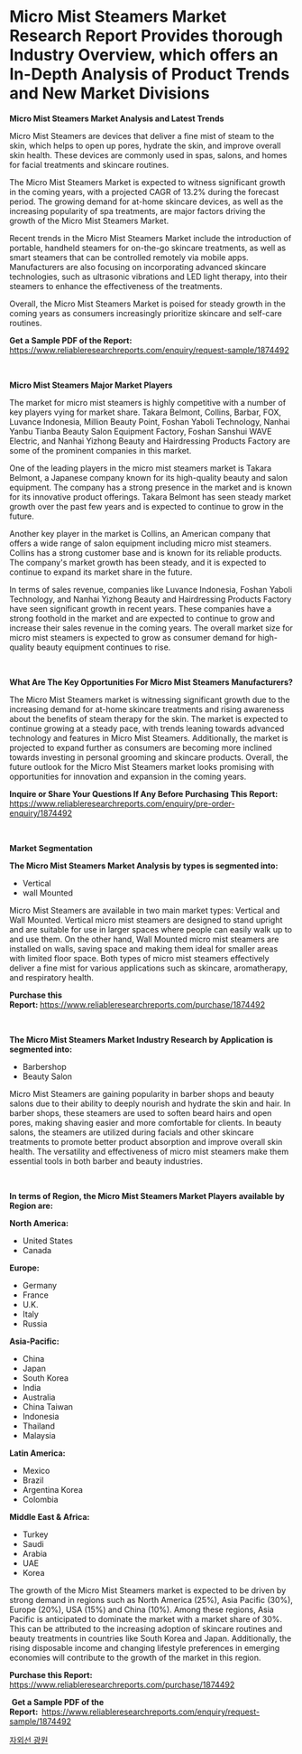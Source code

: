 <p><h1>Micro Mist Steamers Market Research Report Provides thorough Industry Overview, which offers an In-Depth Analysis of Product Trends and New Market Divisions</h1></p><p><strong>Micro Mist Steamers Market Analysis and Latest Trends</strong></p>
<p><p>Micro Mist Steamers are devices that deliver a fine mist of steam to the skin, which helps to open up pores, hydrate the skin, and improve overall skin health. These devices are commonly used in spas, salons, and homes for facial treatments and skincare routines.</p><p>The Micro Mist Steamers Market is expected to witness significant growth in the coming years, with a projected CAGR of 13.2% during the forecast period. The growing demand for at-home skincare devices, as well as the increasing popularity of spa treatments, are major factors driving the growth of the Micro Mist Steamers Market.</p><p>Recent trends in the Micro Mist Steamers Market include the introduction of portable, handheld steamers for on-the-go skincare treatments, as well as smart steamers that can be controlled remotely via mobile apps. Manufacturers are also focusing on incorporating advanced skincare technologies, such as ultrasonic vibrations and LED light therapy, into their steamers to enhance the effectiveness of the treatments.</p><p>Overall, the Micro Mist Steamers Market is poised for steady growth in the coming years as consumers increasingly prioritize skincare and self-care routines.</p></p>
<p><strong>Get a Sample PDF of the Report:&nbsp;</strong> <a href="https://www.reliableresearchreports.com/enquiry/request-sample/1874492">https://www.reliableresearchreports.com/enquiry/request-sample/1874492</a></p>
<p>&nbsp;</p>
<p><strong>Micro Mist Steamers Major Market Players</strong></p>
<p><p>The market for micro mist steamers is highly competitive with a number of key players vying for market share. Takara Belmont, Collins, Barbar, FOX, Luvance Indonesia, Million Beauty Point, Foshan Yaboli Technology, Nanhai Yanbu Tianba Beauty Salon Equipment Factory, Foshan Sanshui WAVE Electric, and Nanhai Yizhong Beauty and Hairdressing Products Factory are some of the prominent companies in this market.</p><p>One of the leading players in the micro mist steamers market is Takara Belmont, a Japanese company known for its high-quality beauty and salon equipment. The company has a strong presence in the market and is known for its innovative product offerings. Takara Belmont has seen steady market growth over the past few years and is expected to continue to grow in the future. </p><p>Another key player in the market is Collins, an American company that offers a wide range of salon equipment including micro mist steamers. Collins has a strong customer base and is known for its reliable products. The company's market growth has been steady, and it is expected to continue to expand its market share in the future.</p><p>In terms of sales revenue, companies like Luvance Indonesia, Foshan Yaboli Technology, and Nanhai Yizhong Beauty and Hairdressing Products Factory have seen significant growth in recent years. These companies have a strong foothold in the market and are expected to continue to grow and increase their sales revenue in the coming years. The overall market size for micro mist steamers is expected to grow as consumer demand for high-quality beauty equipment continues to rise.</p></p>
<p>&nbsp;</p>
<p><strong>What Are The Key Opportunities For Micro Mist Steamers Manufacturers?</strong></p>
<p><p>The Micro Mist Steamers market is witnessing significant growth due to the increasing demand for at-home skincare treatments and rising awareness about the benefits of steam therapy for the skin. The market is expected to continue growing at a steady pace, with trends leaning towards advanced technology and features in Micro Mist Steamers. Additionally, the market is projected to expand further as consumers are becoming more inclined towards investing in personal grooming and skincare products. Overall, the future outlook for the Micro Mist Steamers market looks promising with opportunities for innovation and expansion in the coming years.</p></p>
<p><strong>Inquire or Share Your Questions If Any Before Purchasing This Report:</strong> <a href="https://www.reliableresearchreports.com/enquiry/pre-order-enquiry/1874492">https://www.reliableresearchreports.com/enquiry/pre-order-enquiry/1874492</a></p>
<p>&nbsp;</p>
<p><strong>Market Segmentation</strong></p>
<p><strong>The Micro Mist Steamers Market Analysis by types is segmented into:</strong></p>
<p><ul><li>Vertical</li><li>wall Mounted</li></ul></p>
<p><p>Micro Mist Steamers are available in two main market types: Vertical and Wall Mounted. Vertical micro mist steamers are designed to stand upright and are suitable for use in larger spaces where people can easily walk up to and use them. On the other hand, Wall Mounted micro mist steamers are installed on walls, saving space and making them ideal for smaller areas with limited floor space. Both types of micro mist steamers effectively deliver a fine mist for various applications such as skincare, aromatherapy, and respiratory health.</p></p>
<p><strong>Purchase this Report:&nbsp;</strong><a href="https://www.reliableresearchreports.com/purchase/1874492">https://www.reliableresearchreports.com/purchase/1874492</a></p>
<p>&nbsp;</p>
<p><strong>The Micro Mist Steamers Market Industry Research by Application is segmented into:</strong></p>
<p><ul><li>Barbershop</li><li>Beauty Salon</li></ul></p>
<p><p>Micro Mist Steamers are gaining popularity in barber shops and beauty salons due to their ability to deeply nourish and hydrate the skin and hair. In barber shops, these steamers are used to soften beard hairs and open pores, making shaving easier and more comfortable for clients. In beauty salons, the steamers are utilized during facials and other skincare treatments to promote better product absorption and improve overall skin health. The versatility and effectiveness of micro mist steamers make them essential tools in both barber and beauty industries.</p></p>
<p>&nbsp;</p>
<p><strong>In terms of Region, the Micro Mist Steamers Market Players available by Region are:</strong></p>
<p>
    <p> <strong> North America: </strong>
        <ul>
            <li>United States</li>
            <li>Canada</li>
        </ul>
        </p> 
    <p> <strong> Europe: </strong>
        <ul>
            <li>Germany</li>
            <li>France</li>
            <li>U.K.</li>
            <li>Italy</li>
            <li>Russia</li>
        </ul>
        </p> 
    <p> <strong> Asia-Pacific: </strong>
        <ul>
            <li>China</li>
            <li>Japan</li>
            <li>South Korea</li>
            <li>India</li>
            <li>Australia</li>
            <li>China Taiwan</li>
            <li>Indonesia</li>
            <li>Thailand</li>
            <li>Malaysia</li>
        </ul>
        </p> 
    <p> <strong> Latin America: </strong>
        <ul>
            <li>Mexico</li>
            <li>Brazil</li>
            <li>Argentina Korea</li>
            <li>Colombia</li>
        </ul>
        </p> 
    <p> <strong> Middle East & Africa: </strong>
        <ul>
            <li>Turkey</li>
            <li>Saudi</li>
            <li>Arabia</li>
            <li>UAE</li>
            <li>Korea</li>
        </ul>
    </p>
    </p>
<p><p>The growth of the Micro Mist Steamers market is expected to be driven by strong demand in regions such as North America (25%), Asia Pacific (30%), Europe (20%), USA (15%) and China (10%). Among these regions, Asia Pacific is anticipated to dominate the market with a market share of 30%. This can be attributed to the increasing adoption of skincare routines and beauty treatments in countries like South Korea and Japan. Additionally, the rising disposable income and changing lifestyle preferences in emerging economies will contribute to the growth of the market in this region.</p></p>
<p><strong>Purchase this Report: </strong><a href="https://www.reliableresearchreports.com/purchase/1874492">https://www.reliableresearchreports.com/purchase/1874492</a></p>
<p>&nbsp;<strong>Get a Sample PDF of the Report:&nbsp;&nbsp;</strong><a href="https://www.reliableresearchreports.com/enquiry/request-sample/1874492">https://www.reliableresearchreports.com/enquiry/request-sample/1874492</a></p>
<p><strong></strong></p>
<p><p><a href="https://github.com/lzuwsfreyoq70/Market-Research-Report-List-1/blob/main/87282017535.md">자외선 광원</a></p></p>